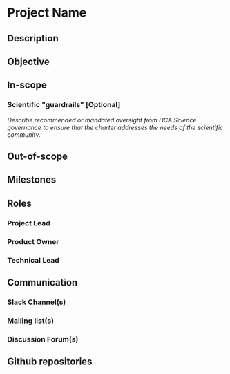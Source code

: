 
# Project Name


## Description

## Objective

## In-scope

### Scientific "guardrails" [Optional]

_Describe recommended or mandated oversight from HCA Science governance to ensure that the charter addresses the needs of the scientific community._

## Out-of-scope

## Milestones

## Roles

### Project Lead

### Product Owner

### Technical Lead


## Communication

### Slack Channel(s)
### Mailing list(s)
### Discussion Forum(s)

## Github repositories
